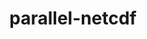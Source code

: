 ---
title: "parallel-netcdf"
layout: cache
categories: [package, develop-2024-03-17]
meta: {"versions": ["1.12.3"], "compilers": ["gcc@=11.1.0", "gcc@=11.4.0", "gcc@=7.3.1", "gcc@=9.4.0", "oneapi@=2024.0.0"], "oss": ["amzn2", "ubuntu20.04", "ubuntu22.04"], "platforms": ["linux"], "targets": ["aarch64", "neoverse_n1", "neoverse_v1", "neoverse_v2", "ppc64le", "x86_64_v3"], "stacks": ["aws-isc", "aws-isc-aarch64", "data-vis-sdk", "e4s", "e4s-neoverse-v2", "e4s-neoverse_v1", "e4s-oneapi", "e4s-power", "root"], "num_specs": 10, "num_specs_by_stack": {"root": 10, "aws-isc-aarch64": 2, "aws-isc": 1, "e4s-power": 1, "data-vis-sdk": 1, "e4s-neoverse_v1": 1, "e4s-neoverse-v2": 1, "e4s": 2, "e4s-oneapi": 1}}
spec_details: [{"hash": "c5ckzegvp35vyfnqxl5wfgmuqoj2mxcm", "compiler": "gcc@=7.3.1", "versions": ["1.12.3"], "os": "amzn2", "platform": "linux", "target": "aarch64", "variants": ["build_system=autotools", "~burstbuffer", "+cxx", "+fortran", "+pic", "+shared"], "stacks": ["root", "aws-isc-aarch64"], "size": "-", "tarball": "https://binaries.spack.io/develop-2024-03-17/build_cache/linux-amzn2-aarch64/gcc-7.3.1/parallel-netcdf-1.12.3/linux-amzn2-aarch64-gcc-7.3.1-parallel-netcdf-1.12.3-c5ckzegvp35vyfnqxl5wfgmuqoj2mxcm.spack"}, {"hash": "pxfw3oylgo7q2bqf4vuuyauafsuizv63", "compiler": "gcc@=7.3.1", "versions": ["1.12.3"], "os": "amzn2", "platform": "linux", "target": "neoverse_n1", "variants": ["build_system=autotools", "~burstbuffer", "+cxx", "+fortran", "+pic", "+shared"], "stacks": ["root", "aws-isc-aarch64"], "size": "-", "tarball": "https://binaries.spack.io/develop-2024-03-17/build_cache/linux-amzn2-neoverse_n1/gcc-7.3.1/parallel-netcdf-1.12.3/linux-amzn2-neoverse_n1-gcc-7.3.1-parallel-netcdf-1.12.3-pxfw3oylgo7q2bqf4vuuyauafsuizv63.spack"}, {"hash": "coa3hpfnhsicrxrx2sljfbx7jgmqbwvm", "compiler": "gcc@=7.3.1", "versions": ["1.12.3"], "os": "amzn2", "platform": "linux", "target": "x86_64_v3", "variants": ["build_system=autotools", "~burstbuffer", "+cxx", "+fortran", "+pic", "+shared"], "stacks": ["aws-isc", "root"], "size": "-", "tarball": "https://binaries.spack.io/develop-2024-03-17/build_cache/linux-amzn2-x86_64_v3/gcc-7.3.1/parallel-netcdf-1.12.3/linux-amzn2-x86_64_v3-gcc-7.3.1-parallel-netcdf-1.12.3-coa3hpfnhsicrxrx2sljfbx7jgmqbwvm.spack"}, {"hash": "adfltkrkf5p2e3kdk3p2qvmx62vuc6bd", "compiler": "gcc@=9.4.0", "versions": ["1.12.3"], "os": "ubuntu20.04", "platform": "linux", "target": "ppc64le", "variants": ["build_system=autotools", "~burstbuffer", "+cxx", "+fortran", "+pic", "+shared"], "stacks": ["e4s-power", "root"], "size": "-", "tarball": "https://binaries.spack.io/develop-2024-03-17/build_cache/linux-ubuntu20.04-ppc64le/gcc-9.4.0/parallel-netcdf-1.12.3/linux-ubuntu20.04-ppc64le-gcc-9.4.0-parallel-netcdf-1.12.3-adfltkrkf5p2e3kdk3p2qvmx62vuc6bd.spack"}, {"hash": "5yufidh3ukrlswf6rpvejqn5acn2mbfv", "compiler": "gcc@=11.1.0", "versions": ["1.12.3"], "os": "ubuntu20.04", "platform": "linux", "target": "x86_64_v3", "variants": ["build_system=autotools", "~burstbuffer", "+cxx", "+fortran", "+pic", "+shared"], "stacks": ["data-vis-sdk", "root"], "size": "-", "tarball": "https://binaries.spack.io/develop-2024-03-17/build_cache/linux-ubuntu20.04-x86_64_v3/gcc-11.1.0/parallel-netcdf-1.12.3/linux-ubuntu20.04-x86_64_v3-gcc-11.1.0-parallel-netcdf-1.12.3-5yufidh3ukrlswf6rpvejqn5acn2mbfv.spack"}, {"hash": "7diztsyabxvpgfmdd344npffhrnrazok", "compiler": "gcc@=11.4.0", "versions": ["1.12.3"], "os": "ubuntu22.04", "platform": "linux", "target": "neoverse_v1", "variants": ["build_system=autotools", "~burstbuffer", "+cxx", "+fortran", "+pic", "+shared"], "stacks": ["e4s-neoverse_v1", "root"], "size": "-", "tarball": "https://binaries.spack.io/develop-2024-03-17/build_cache/linux-ubuntu22.04-neoverse_v1/gcc-11.4.0/parallel-netcdf-1.12.3/linux-ubuntu22.04-neoverse_v1-gcc-11.4.0-parallel-netcdf-1.12.3-7diztsyabxvpgfmdd344npffhrnrazok.spack"}, {"hash": "lsvk5fxg3yc4x5ae2tdjwghphnvshpad", "compiler": "gcc@=11.4.0", "versions": ["1.12.3"], "os": "ubuntu22.04", "platform": "linux", "target": "neoverse_v2", "variants": ["build_system=autotools", "~burstbuffer", "+cxx", "+fortran", "+pic", "+shared"], "stacks": ["root", "e4s-neoverse-v2"], "size": "-", "tarball": "https://binaries.spack.io/develop-2024-03-17/build_cache/linux-ubuntu22.04-neoverse_v2/gcc-11.4.0/parallel-netcdf-1.12.3/linux-ubuntu22.04-neoverse_v2-gcc-11.4.0-parallel-netcdf-1.12.3-lsvk5fxg3yc4x5ae2tdjwghphnvshpad.spack"}, {"hash": "mkv5ovhqjxug5ugko5nubuhkiyst3rlk", "compiler": "gcc@=11.4.0", "versions": ["1.12.3"], "os": "ubuntu22.04", "platform": "linux", "target": "x86_64_v3", "variants": ["build_system=autotools", "~burstbuffer", "+cxx", "+fortran", "+pic", "+shared"], "stacks": ["e4s", "root"], "size": "-", "tarball": "https://binaries.spack.io/develop-2024-03-17/build_cache/linux-ubuntu22.04-x86_64_v3/gcc-11.4.0/parallel-netcdf-1.12.3/linux-ubuntu22.04-x86_64_v3-gcc-11.4.0-parallel-netcdf-1.12.3-mkv5ovhqjxug5ugko5nubuhkiyst3rlk.spack"}, {"hash": "rj2iof4hrbzujo3z6lhuyqbqphjx3ljt", "compiler": "gcc@=11.4.0", "versions": ["1.12.3"], "os": "ubuntu22.04", "platform": "linux", "target": "x86_64_v3", "variants": ["build_system=autotools", "~burstbuffer", "+cxx", "+fortran", "+pic", "+shared"], "stacks": ["e4s", "root"], "size": "-", "tarball": "https://binaries.spack.io/develop-2024-03-17/build_cache/linux-ubuntu22.04-x86_64_v3/gcc-11.4.0/parallel-netcdf-1.12.3/linux-ubuntu22.04-x86_64_v3-gcc-11.4.0-parallel-netcdf-1.12.3-rj2iof4hrbzujo3z6lhuyqbqphjx3ljt.spack"}, {"hash": "n5evyeiskinczisgr56psiixtx5nfbmd", "compiler": "oneapi@=2024.0.0", "versions": ["1.12.3"], "os": "ubuntu22.04", "platform": "linux", "target": "x86_64_v3", "variants": ["build_system=autotools", "~burstbuffer", "+cxx", "+fortran", "+pic", "+shared"], "stacks": ["e4s-oneapi", "root"], "size": "-", "tarball": "https://binaries.spack.io/develop-2024-03-17/build_cache/linux-ubuntu22.04-x86_64_v3/oneapi-2024.0.0/parallel-netcdf-1.12.3/linux-ubuntu22.04-x86_64_v3-oneapi-2024.0.0-parallel-netcdf-1.12.3-n5evyeiskinczisgr56psiixtx5nfbmd.spack"}]
---